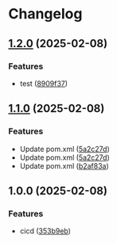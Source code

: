 # Changelog

## [1.2.0](https://github.com/karlosarr/springboot-demo/compare/v1.1.0...v1.2.0) (2025-02-08)


### Features

* test ([8909f37](https://github.com/karlosarr/springboot-demo/commit/8909f37bb6e91494ab30255f8d934138f79b2605))

## [1.1.0](https://github.com/karlosarr/springboot-demo/compare/1.0.1...v1.1.0) (2025-02-08)


### Features

* Update pom.xml ([5a2c27d](https://github.com/karlosarr/springboot-demo/commit/5a2c27da82e280519f39a4a9025b484995abb221))
* Update pom.xml ([5a2c27d](https://github.com/karlosarr/springboot-demo/commit/5a2c27da82e280519f39a4a9025b484995abb221))
* Update pom.xml ([b2af83a](https://github.com/karlosarr/springboot-demo/commit/b2af83a570da7b2f50efd17c396e491db75856ae))

## 1.0.0 (2025-02-08)


### Features

* cicd ([353b9eb](https://github.com/karlosarr/springboot-demo/commit/353b9ebeaeb5bc45b28cdf44dec3056d58747e9f))
